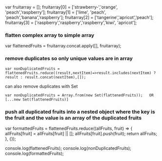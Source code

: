 var fruitarray = [];
fruitarray[0] = ['strawberry-','orange', 'peach','raspberry'];
fruitarray[1] = ['lime', 'peach', 'peach','banana','raspberry'];
fruitarray[2] = ['tangerine','apricot','peach'];
fruitarray[3] = ['raspberry','raspberry','raspberry','kiwi', 'apricot'];

### flatten complex array to simple array
var flattenedFruits = fruitarray.concat.apply([], fruitarray);

### remove duplicates so only unique values are in array
```
var nonDuplicatedFruits = flattenedFruits.reduce((result,nextItem)=>result.includes(nextItem) ? result : result.concat(nextItem),[]);
```

can also remove duplicates with Set
```
var nonDuplicatedFruits = Array.from(new Set(flattenedFruits));   OR    [...new Set(flattenedFruits)]
```

### push all duplicated fruits into a nested object where the key is the fruit and the value is an array of the duplicated fruits
var formattedFruits = flattenedFruits.reduce((allFruits, fruit) => {
  allFruits[fruit] = allFruits[fruit] || [];
  allFruits[fruit].push(fruit);
  return allFruits;
}, {});

console.log(flattenedFruits);
console.log(nonDuplicatedFruits);
console.log(formattedFruits);
